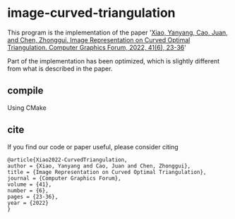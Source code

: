 # image-curved-triangulation

This program is the implementation of the paper '[Xiao, Yanyang, Cao, Juan, and Chen, Zhonggui. Image Representation on Curved Optimal Triangulation. Computer Graphics Forum, 2022, 41(6), 23-36](https://doi.org/10.1111/cgf.14495)'

Part of the implementation has been optimized, which is slightly different from what is described in the paper.

## compile
Using CMake

## cite

If you find our code or paper useful, please consider citing

```
@article{Xiao2022-CurvedTriangulation,
author = {Xiao, Yanyang and Cao, Juan and Chen, Zhonggui},
title = {Image Representation on Curved Optimal Triangulation},
journal = {Computer Graphics Forum},
volume = {41},
number = {6},
pages = {23-36},
year = {2022}
}
```
